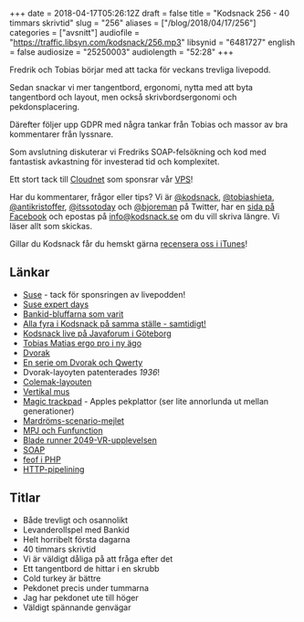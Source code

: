 +++
date = 2018-04-17T05:26:12Z
draft = false
title = "Kodsnack 256 - 40 timmars skrivtid"
slug = "256"
aliases = ["/blog/2018/04/17/256"]
categories = ["avsnitt"]
audiofile = "https://traffic.libsyn.com/kodsnack/256.mp3"
libsynid = "6481727"
english = false
audiosize = "25250003"
audiolength = "52:28"
+++

Fredrik och Tobias börjar med att tacka för veckans trevliga livepodd.

Sedan snackar vi mer tangentbord, ergonomi, nytta med att byta tangentbord och layout, men också skrivbordsergonomi och pekdonsplacering.

Därefter följer upp GDPR med några tankar från Tobias och massor av bra kommentarer från lyssnare. 

Som avslutning diskuterar vi Fredriks SOAP-felsökning och kod med fantastisk avkastning för investerad tid och komplexitet.

Ett stort tack till [Cloudnet](http://www.cloudnet.se) som sponsrar vår [VPS](http://en.wikipedia.org/wiki/Virtual_private_server)!

Har du kommentarer, frågor eller tips? Vi är [@kodsnack](https://www.twitter.com/kodsnack), [@tobiashieta](https://www.twitter.com/tobiashieta), [@antikristoffer](https://www.twitter.com/antikristoffer), [@itssotoday](https://twitter.com/itssotoday) och [@bjoreman](https://www.twitter.com/bjoreman) på Twitter, har en [sida på Facebook](https://www.facebook.com/kodsnack) och epostas på [info@kodsnack.se](mailto:info@kodsnack.se) om du vill skriva längre. Vi läser allt som skickas.

Gillar du Kodsnack får du hemskt gärna [recensera oss i iTunes](http://itunes.apple.com/se/podcast/kodsnack/id561631498?l=en)!

## Länkar ##
* [Suse](https://www.suse.com/) - tack för sponsringen av livepodden!
* [Suse expert days](http://events.suse.com/events/2018-emea-suse-expert-days-stockholm/event-summary-485f854012564722a25130b3f81c0af2.aspx)
* [Bankid-bluffarna som varit](https://www.svt.se/nyheter/inrikes/ligor-har-lurat-till-sig-50-miljoner-pa-ett-halvar)
* [Alla fyra i Kodsnack på samma ställe - samtidigt!](https://twitter.com/KodSnack/status/983988622503407617)
* [Kodsnack live på Javaforum i Göteborg](https://www.meetup.com/Javaforum-Goteborg/events/246859957/)
* [Tobias Matias ergo pro i ny ägo](https://twitter.com/petterssonm82/status/984872068725575680)
* [Dvorak](https://en.wikipedia.org/wiki/Dvorak_Simplified_Keyboard)
* [En serie om Dvorak och Qwerty](http://www.dvzine.org/zine/index.html)
* Dvorak-layoyten patenterades *1936*!
* [Colemak-layouten](https://en.wikipedia.org/wiki/Colemak)
* [Vertikal mus](https://evoluent.com/products/vm4r/)
* [Magic trackpad](https://macworld.idg.se/2.1038/1.641028/test-apple-magic-trackpad-2) - Apples pekplattor (ser lite annorlunda ut mellan generationer)
* [Mardröms-scenario-mejlet](https://www.linkedin.com/pulse/nightmare-letter-subject-access-request-under-gdpr-karbaliotis/)
* [MPJ och Funfunction](https://www.youtube.com/funfunfunction)
* [Blade runner 2049-VR-upplevelsen](https://www.oculus.com/experiences/gear-vr/1558723417494666/)
* [SOAP](https://en.wikipedia.org/wiki/SOAP)
* [feof i PHP](http://php.net/manual/en/function.feof.php)
* [HTTP-pipelining](https://en.wikipedia.org/wiki/HTTP_pipelining)

## Titlar ##
* Både trevligt och osannolikt
* Levanderollspel med Bankid
* Helt horribelt första dagarna
* 40 timmars skrivtid
* Vi är väldigt dåliga på att fråga efter det
* Ett tangentbord de hittar i en skrubb
* Cold turkey är bättre
* Pekdonet precis under tummarna
* Jag har pekdonet ute till höger
* Väldigt spännande genvägar
